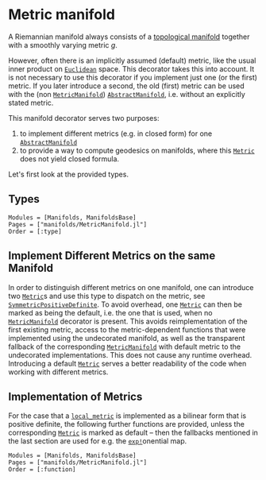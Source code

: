 # Metric manifold

A Riemannian manifold always consists of a [topological manifold](https://en.wikipedia.org/wiki/Topological_manifold) together with a smoothly varying metric $g$.

However, often there is an implicitly assumed (default) metric, like the usual inner product on [`Euclidean`](@ref) space.
This decorator takes this into account.
It is not necessary to use this decorator if you implement just one (or the first) metric.
If you later introduce a second, the old (first) metric can be used with the (non [`MetricManifold`](@ref)) [`AbstractManifold`](@ref), i.e. without an explicitly stated metric.

This manifold decorator serves two purposes:
1. to implement different metrics (e.g. in closed form) for one [`AbstractManifold`](@ref)
2. to provide a way to compute geodesics on manifolds, where this [`Metric`](@ref) does not yield closed formula.

Let's first look at the provided types.

## Types

```@autodocs
Modules = [Manifolds, ManifoldsBase]
Pages = ["manifolds/MetricManifold.jl"]
Order = [:type]
```

## Implement Different Metrics on the same Manifold

In order to distinguish different metrics on one manifold, one can introduce two [`Metric`](@ref)s and use this type to dispatch on the metric, see [`SymmetricPositiveDefinite`](@ref).
To avoid overhead, one [`Metric`](@ref) can then be marked as being the default, i.e. the one that is used, when no [`MetricManifold`](@ref) decorator is present.
This avoids reimplementation of the first existing metric, access to the metric-dependent functions that were implemented using the undecorated manifold, as well as the transparent fallback of the corresponding [`MetricManifold`](@ref) with default metric to the undecorated implementations.
This does not cause any runtime overhead.
Introducing a default [`Metric`](@ref) serves a better readability of the code when working with different metrics.

## Implementation of Metrics

For the case that a [`local_metric`](@ref) is implemented as a bilinear form that is positive definite, the following further functions are provided, unless the corresponding [`Metric`](@ref) is marked as default – then the fallbacks mentioned in the last section are used for e.g. the [`exp!`](@ref)onential map.

```@autodocs
Modules = [Manifolds, ManifoldsBase]
Pages = ["manifolds/MetricManifold.jl"]
Order = [:function]
```
